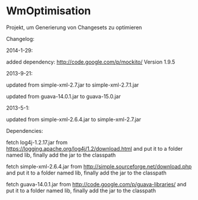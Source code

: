 WmOptimisation
==============
Projekt, um Generierung von Changesets zu optimieren

Changelog:

2014-1-29:

added dependency: http://code.google.com/p/mockito/ Version 1.9.5

2013-9-21:

updated from simple-xml-2.7.jar to simple-xml-2.7.1.jar

updated from guava-14.0.1.jar to guava-15.0.jar

2013-5-1:

updated from simple-xml-2.6.4.jar to simple-xml-2.7.jar


Dependencies:

fetch log4j-1.2.17.jar from
https://logging.apache.org/log4j/1.2/download.html
and put it to a folder named lib, finally add the jar to the classpath

fetch simple-xml-2.6.4.jar from http://simple.sourceforge.net/download.php
and put it to a folder named lib, finally add the jar to the classpath

fetch guava-14.0.1.jar from http://code.google.com/p/guava-libraries/
and put it to a folder named lib, finally add the jar to the classpath
